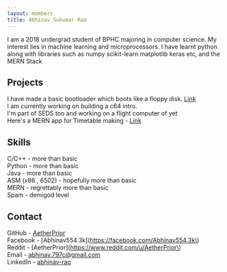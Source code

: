 ```yaml
---
layout: members
title: Abhinav Sukumar Rao
---
```


I am a 2018 undergrad student of BPHC majoring in computer science. My interest lies in machine learning and microprocessors. I have learnt python along with libraries such as numpy scikit-learn matplotlib keras etc, and the MERN Stack  

Projects
--------

I have made a basic bootloader which boots like a floppy disk. [Link](github.com/AetherPrior/basic_bootloader)  
I am currently working on building a c64 intro.  
I'm part of SEDS too and working on a flight computer of yet  
Here's a MERN app for Timetable making - [Link](github.com/crux-bphc/Chronofactorem)  

Skills
------

C/C++ - more than basic  
Python - more than basic  
Java - more than basic  
ASM (x86 , 6502) - hopefully more than basic  
MERN - regrettably more than basic  
Spam - demigod level  

Contact
-------

GitHub - [AetherPrior](https://www.github.com/AetherPrior\])  
Facebook - [Abhinav554.3k](https://facebook.com/Abhinav554.3k\)  
Reddit - [AetherPrior](https://www.reddit.com/u/AetherPrior\)  
Email - <abhinav.797c@gmail.com>  
LinkedIn - [abhinav-rao](https://linkedIn.com/in/abhinav-rao)  

